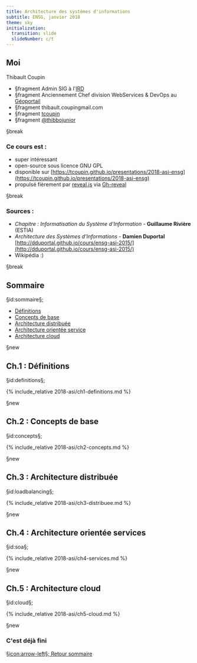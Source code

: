 ```yaml
---
title: Architecture des systèmes d'informations
subtitle: ENSG, janvier 2018
theme: sky
initialization:
  transition: slide
  slideNumber: c/t
---
```



## Moi

Thibault Coupin

- §fragment<i class="fa fa-briefcase" aria-hidden="true"></i> Admin SIG à l'[IRD](http://www.ird.fr)
- §fragment<i class="fa fa-gear" aria-hidden="true"></i> Anciennement Chef division WebServices & DevOps au [Géoportail](https://www.geoportail.gouv.fr)
- §fragment<i class="fa fa-envelope-o" aria-hidden="true"></i> thibault.coupin<i class="fa fa-at" aria-hidden="true"></i>gmail.com
- §fragment<i class="fa fa-github" aria-hidden="true"></i> [tcoupin](https://github.com/tcoupin)
- §fragment<i class="fa fa-twitter" aria-hidden="true"></i> [@thibbojunior](https://twitter.com/thibbojunior)

§break

### Ce cours est :

- super intéressant
- open-source sous licence GNU GPL
- disponible sur [https://tcoupin.github.io/presentations/2018-asi-ensg](https://tcoupin.github.io/presentations/2018-asi-ensg)
- propulsé fièrement par [reveal.js](https://github.com/hakimel/reveal.js) via [Gh-reveal](https://github.com/tcoupin/gh-reveal)


§break

### Sources :

- *Chapitre : Informatisation du Système d’Information* - **Guillaume Rivière** (ESTIA)
- *Architecture des Systèmes d'Informations* - **Damien Duportal** [http://dduportal.github.io/cours/ensg-asi-2015/](http://dduportal.github.io/cours/ensg-asi-2015/)
- Wikipédia :)

§break

## Sommaire

§id:sommaire§;

- [Définitions](#/definitions)
- [Concepts de base](#/concepts)
- [Architecture distribuée](#/loadbalancing)
- [Architecture orientée service](#/soa)
- [Architecture cloud](#/cloud)

§new

## Ch.1 : Définitions
§id:definitions§;

{% include_relative 2018-asi/ch1-definitions.md %}

§new

## Ch.2 : Concepts de base
§id:concepts§;

{% include_relative 2018-asi/ch2-concepts.md %}


§new

## Ch.3 : Architecture distribuée
§id:loadbalancing§;

{% include_relative 2018-asi/ch3-distribuee.md %}

§new

## Ch.4 : Architecture orientée services
§id:soa§;

{% include_relative 2018-asi/ch4-services.md %}

§new

## Ch.5 : Architecture cloud
§id:cloud§;

{% include_relative 2018-asi/ch5-cloud.md %}

§new

### C'est déjà fini

[§icon:arrow-left§; Retour sommaire](#/sommaire)


